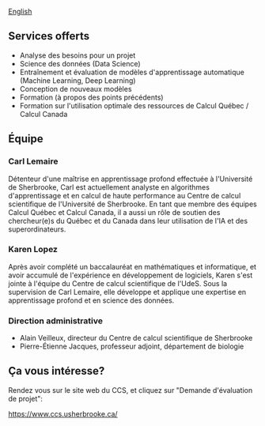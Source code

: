[English](/english.html)

## Services offerts

* Analyse des besoins pour un projet
* Science des données (Data Science)
* Entraînement et évaluation de modèles d'apprentissage automatique (Machine Learning, Deep Learning)
* Conception de nouveaux modèles
* Formation (à propos des points précédents)
* Formation sur l'utilisation optimale des ressources de Calcul Québec / Calcul Canada

## Équipe

### Carl Lemaire

Détenteur d'une maîtrise en apprentissage profond effectuée à l'Université de Sherbrooke, Carl est actuellement analyste en algorithmes d'apprentissage et en calcul de haute performance au Centre de calcul scientifique de l'Université de Sherbrooke. En tant que membre des équipes Calcul Québec et Calcul Canada, il a aussi un rôle de soutien des chercheur(e)s du Québec et du Canada dans leur utilisation de l'IA et des superordinateurs.

### Karen Lopez

Après avoir complété un baccalauréat en mathématiques et informatique, et avoir accumulé de l'expérience en développement de logiciels, Karen s'est jointe à l'équipe du Centre de calcul scientifique de l'UdeS. Sous la supervision de Carl Lemaire, elle développe et applique une expertise en apprentissage profond et en science des données.

### Direction administrative

* Alain Veilleux, directeur du Centre de calcul scientifique de Sherbrooke
* Pierre-Étienne Jacques, professeur adjoint, département de biologie

## Ça vous intéresse?

Rendez vous sur le site web du CCS, et cliquez sur "Demande d'évaluation de projet":

https://www.ccs.usherbrooke.ca/
